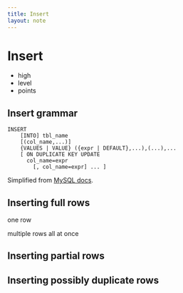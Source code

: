 ```yaml
---
title: Insert
layout: note
---
```


# Insert

- high
- level
- points

## Insert grammar

~~~
INSERT
    [INTO] tbl_name
    [(col_name,...)]
    {VALUES | VALUE} ({expr | DEFAULT},...),(...),...
    [ ON DUPLICATE KEY UPDATE
      col_name=expr
        [, col_name=expr] ... ]
~~~

Simplified from [MySQL docs](http://dev.mysql.com/doc/refman/5.7/en/insert.html).

## Inserting full rows

one row

multiple rows all at once

## Inserting partial rows

## Inserting possibly duplicate rows

